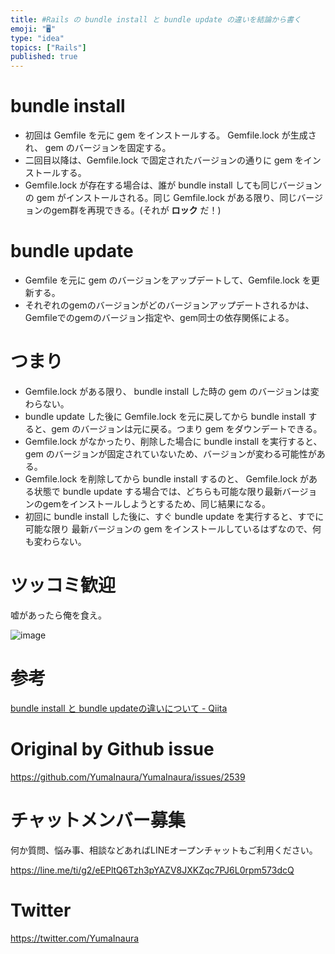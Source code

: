 ```yaml
---
title: #Rails の bundle install と bundle update の違いを結論から書く
emoji: "🖥"
type: "idea"
topics: ["Rails"]
published: true
---
```


# bundle install

- 初回は Gemfile を元に gem をインストールする。 Gemfile.lock が生成され、 gem のバージョンを固定する。
- 二回目以降は、Gemfile.lock で固定されたバージョンの通りに gem をインストールする。
- Gemfile.lock が存在する場合は、誰が bundle install しても同じバージョンの gem がインストールされる。同じ Gemfile.lock がある限り、同じバージョンのgem群を再現できる。(それが **ロック** だ！)

# bundle update

- Gemfile を元に gem のバージョンをアップデートして、Gemfile.lock を更新する。
- それぞれのgemのバージョンがどのバージョンアップデートされるかは、Gemfileでのgemのバージョン指定や、gem同士の依存関係による。

# つまり

- Gemfile.lock がある限り、 bundle install した時の gem のバージョンは変わらない。
- bundle update した後に Gemfile.lock を元に戻してから bundle install すると、gem のバージョンは元に戻る。つまり gem をダウンデートできる。
- Gemfile.lock がなかったり、削除した場合に bundle install を実行すると、gem のバージョンが固定されていないため、バージョンが変わる可能性がある。
- Gemfile.lock を削除してから bundle install するのと、 Gemfile.lock がある状態で bundle update する場合では、どちらも可能な限り最新バージョンのgemをインストールしようとするため、同じ結果になる。
- 初回に bundle install した後に、すぐ bundle update を実行すると、すでに可能な限り 最新バージョンの gem をインストールしているはずなので、何も変わらない。

# ツッコミ歓迎

嘘があったら俺を食え。

![image](https://user-images.githubusercontent.com/13635059/65807092-dd5b4b00-e1c7-11e9-9ee5-c433913cf84d.png)

# 参考

[bundle install と bundle updateの違いについて - Qiita](https://qiita.com/lasershow/items/1a048d03ddaaba98171e)

# Original by Github issue

https://github.com/YumaInaura/YumaInaura/issues/2539








<!-- Update From Qiita API -->

# チャットメンバー募集


何か質問、悩み事、相談などあればLINEオープンチャットもご利用ください。

https://line.me/ti/g2/eEPltQ6Tzh3pYAZV8JXKZqc7PJ6L0rpm573dcQ





# Twitter


https://twitter.com/YumaInaura


<!-- Update From Qiita API -->


